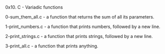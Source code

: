 0x10. C - Variadic functions

0-sum_them_all.c - a function that returns the sum of all its parameters.

1-print_numbers.c - a function that prints numbers, followed by a new line.

2-print_strings.c - a function that prints strings, followed by a new line.

3-print_all.c - a function that prints anything.
